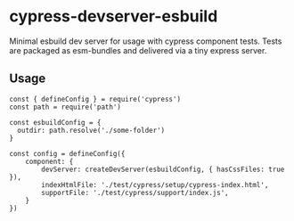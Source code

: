 # cypress-devserver-esbuild

Minimal esbuild dev server for usage with cypress component tests. Tests are packaged as esm-bundles and delivered via a tiny express server.

## Usage
```
const { defineConfig } = require('cypress')
const path = require('path')

const esbuildConfig = {
  outdir: path.resolve('./some-folder')
}

const config = defineConfig({
    component: {
        devServer: createDevServer(esbuildConfig, { hasCssFiles: true }),
        indexHtmlFile: './test/cypress/setup/cypress-index.html',
        supportFile: './test/cypress/support/index.js',
    }
})
```
